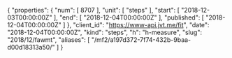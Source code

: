 {
  "properties": {
    "num": [
      8707
    ],
    "unit": [
      "steps"
    ],
    "start": [
      "2018-12-03T00:00:00Z"
    ],
    "end": [
      "2018-12-04T00:00:00Z"
    ],
    "published": [
      "2018-12-04T00:00:00Z"
    ]
  },
  "client_id": "https://www-api.jvt.me/fit",
  "date": "2018-12-04T00:00:00Z",
  "kind": "steps",
  "h": "h-measure",
  "slug": "2018/12/fawmt",
  "aliases": [
    "/mf2/a197d372-7f74-432b-9baa-d00d18313a50/"
  ]
}
